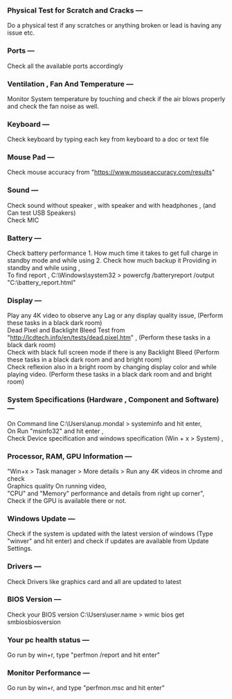 
### Physical Test for Scratch and Cracks —   
Do a physical test if any scratches or anything broken or lead is having any issue etc.  

### Ports —   
Check all the available ports accordingly  

### Ventilation , Fan And Temperature —   
Monitor System temperature by touching and check if the air blows properly and check the fan noise as well.  
 
### Keyboard —   
Check keyboard by typing each key from keyboard to a doc or text file  

### Mouse Pad —   
Check mouse accuracy from "https://www.mouseaccuracy.com/results"  

### Sound —   
Check sound without speaker , with speaker and with headphones , (and Can test USB Speakers)  
Check MIC  

### Battery —   
Check battery performance 1. How much time it takes to get full charge in standby mode and while using 2. Check how much backup it Providing in standby and while using ,  
To find report , C:\Windows\system32 > powercfg /batteryreport /output "C:\battery_report.html"  

### Display —   
Play any 4K video to observe any Lag or any display quality issue, (Perform these tasks in a black dark room)  
Dead Pixel and Backlight Bleed Test from "http://lcdtech.info/en/tests/dead.pixel.htm" , (Perform these tasks in a black dark room)  
Check with black full screen mode if there is any Backlight Bleed (Perform these tasks in a black dark room and and bright room)  
Check reflexion also in a bright room by changing display color and while playing video.  (Perform these tasks in a black dark room and and bright room)  

### System Specifications (Hardware , Component and Software) —   
On Command line C:\Users\anup.mondal > systeminfo and hit enter,  
On Run "msinfo32" and hit enter ,  
Check Device specification and windows specification (Win + x > System) ,  

### Processor, RAM, GPU Information —   
"Win+x > Task manager > More details  > Run any 4K videos in chrome and check  
Graphics quality On running video,  
"CPU" and "Memory" performance and details from right up corner",  
Check if the GPU is available there or not.  

### Windows Update —   
Check if the system is updated with the latest version of windows (Type "winver" and hit enter) and check if updates are available from Update Settings.  

### Drivers —   
Check Drivers like graphics card and all are updated to latest  

### BIOS Version —   
Check your BIOS version C:\Users\user.name > wmic bios get smbiosbiosversion  

### Your pc health status —   
Go run by win+r, type "perfmon /report and hit enter"  

### Monitor Performance —   
Go run by win+r, and type "perfmon.msc and hit enter"  
